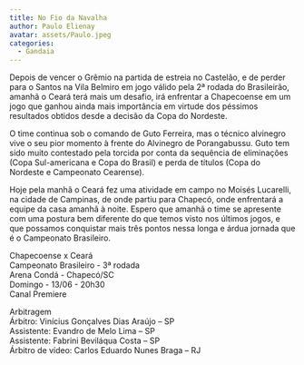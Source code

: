 ```yaml
---
title: No Fio da Navalha
author: Paulo Elienay
avatar: assets/Paulo.jpeg
categories:
  - Gandaia
---
```

Depois de vencer o Grêmio na partida de estreia no Castelão, e de perder para o Santos na Vila Belmiro em jogo válido pela 2ª rodada do Brasileirão, amanhã o Ceará terá mais um desafio, irá enfrentar a Chapecoense em um jogo que ganhou ainda mais importância em virtude dos péssimos resultados obtidos desde a decisão da Copa do Nordeste.

O time continua sob o comando de Guto Ferreira, mas o técnico alvinegro vive o seu pior momento à frente do Alvinegro de Porangabussu. Guto tem sido muito contestado pela torcida por conta da sequência de eliminações (Copa Sul-americana e Copa do Brasil) e perda de títulos (Copa do  Nordeste e Campeonato Cearense).

Hoje pela manhã o Ceará fez uma atividade em campo no Moisés Lucarelli, na cidade de Campinas, de onde partiu para Chapecó, onde enfrentará a equipe da casa amanhã à noite. Espero que amanhã o time se apresente com uma postura bem diferente do que temos visto nos últimos jogos, e que possamos conquistar mais três pontos nessa longa e árdua jornada que é o Campeonato Brasileiro.

Chapecoense x Ceará <br>
Campeonato Brasileiro - 3ª rodada <br>
Arena Condá - Chapecó/SC <br>
Domingo - 13/06 - 20h30 <br>
Canal Premiere <br>

Arbitragem <br>
Árbitro: Vinícius Gonçalves Dias Araújo – SP <br>
Assistente: Evandro de Melo Lima – SP <br>
Assistente: Fabrini Beviláqua Costa – SP <br>
Árbitro de vídeo: Carlos Eduardo Nunes Braga – RJ <br>

